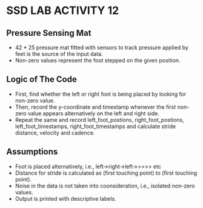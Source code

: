 # SSD LAB ACTIVITY 12

## Pressure Sensing Mat
- 42 * 25 pressure mat fitted with sensors to track pressure applied by feet is the source of the input data.
- Non-zero values represent the foot stepped on the given position.

## Logic of The Code
- First, find whether the left or right foot is being placed by looking for non-zero value.
- Then, record the y-coordinate and timestamp whenever the first non-zero value appears alternatively on the left and right side.
- Repeat the same and record left_foot_postions, right_foot_postions, left_foot_timestamps, right_foot_timestamps and calculate stride distance, velocity and cadence.

## Assumptions
- Foot is placed alternatively, i.e., left->right->left->>>>> etc
- Distance for stride is calculated as (first touching point) to (first touching point).
- Noise in the data is not taken into coonsideration, i.e., isolated non-zero values.
- Output is printed with descriptive labels.
